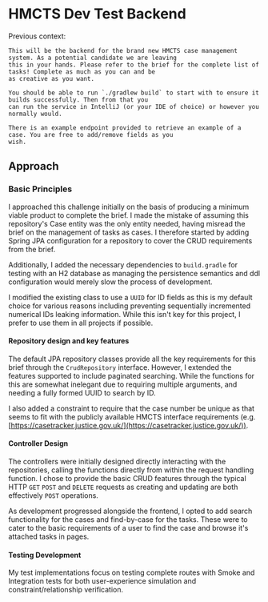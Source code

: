 # HMCTS Dev Test Backend
Previous context:
```
This will be the backend for the brand new HMCTS case management system. As a potential candidate we are leaving
this in your hands. Please refer to the brief for the complete list of tasks! Complete as much as you can and be
as creative as you want.

You should be able to run `./gradlew build` to start with to ensure it builds successfully. Then from that you
can run the service in IntelliJ (or your IDE of choice) or however you normally would.

There is an example endpoint provided to retrieve an example of a case. You are free to add/remove fields as you
wish.
```

## Approach

### Basic Principles

I approached this challenge initially on the basis of producing a minimum viable
product to complete the brief. I made the mistake of assuming this repository's Case
entity was the only entity needed, having misread the brief on the management of
tasks as cases. I therefore started by adding Spring JPA configuration for a repository
to cover the CRUD requirements from the brief.

Additionally, I added the necessary dependencies to `build.gradle` for testing with an
H2 database as managing the persistence semantics and ddl configuration would merely
slow the process of development.

I modified the existing class to use a `UUID` for ID fields as this is my default choice
for various reasons including preventing sequentially incremented numerical IDs
leaking information. While this isn't key for this project, I prefer to use them in all
projects if possible.

#### Repository design and key features

The default JPA repository classes provide all the key requirements for this brief
through the `CrudRepository` interface. However, I extended the features supported to
include paginated searching. While the functions for this are somewhat inelegant due
to requiring multiple arguments, and needing a fully formed UUID to search by ID.

I also added a constraint to require that the case number be unique as that seems to
fit with the publicly available HMCTS interface requirements (e.g.
[https://casetracker.justice.gov.uk/](https://casetracker.justice.gov.uk/)).

#### Controller Design

The controllers were initially designed directly interacting with the repositories,
calling the functions directly from within the request handling function. I chose to
provide the basic CRUD features through the typical HTTP `GET` `POST` and `DELETE`
requests as creating and updating are both effectively `POST` operations.

As development progressed alongside the frontend, I opted to add search functionality
for the cases and find-by-case for the tasks. These were to cater to the basic
requirements of a user to find the case and browse it's attached tasks in pages.

#### Testing Development

My test implementations focus on testing complete routes with Smoke and Integration tests
for both user-experience simulation and constraint/relationship verification.

